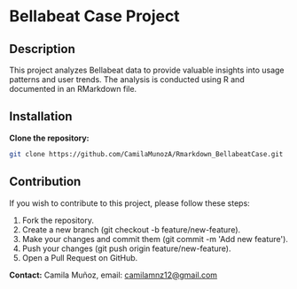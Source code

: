 # Bellabeat Case Project

## Description

This project analyzes Bellabeat data to provide valuable insights into usage patterns and user trends. The analysis is conducted using R and documented in an RMarkdown file.

## Installation
**Clone the repository:**
   ```sh
   git clone https://github.com/CamilaMunozA/Rmarkdown_BellabeatCase.git
   ```

## Contribution
If you wish to contribute to this project, please follow these steps:

1. Fork the repository.
2. Create a new branch (git checkout -b feature/new-feature).
3. Make your changes and commit them (git commit -m 'Add new feature').
4. Push your changes (git push origin feature/new-feature).
5. Open a Pull Request on GitHub.

**Contact:** Camila Muñoz, email: camilamnz12@gmail.com


   

